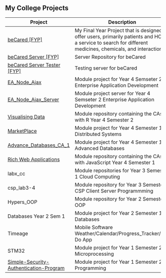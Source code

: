 ## My College Projects
|   Project   | Description |   Status    |
| ----------- | ----------- |  ---------- | 
| [beCared [FYP]](https://github.com/Hyper-TH/be-cared)| My Final Year Project that is designed to offer users, primarily patients and HCPs, a service to search for different medicines, chemicals, and interactions  | Complete
| [beCared Server [FYP]](https://github.com/Hyper-TH/be-cared-server)| Server Repository for beCared  | Complete
| [beCared Server Tester [FYP]](https://github.com/Hyper-TH/be-cared-server-tester) | Testing server for beCared | Complete
| [EA_Node_Ajax](https://github.com/Hyper-TH/EA_Node_Ajax) | Module project for Year 4 Semseter 2 Enterprise Application Development | Complete
| [EA_Node_Ajax_Server](https://github.com/Hyper-TH/EA_Node_Ajax_Server) | Module project server for Year 4 Semseter 2 Enterprise Application Development | Complete
| [Visualising Data](https://github.com/Hyper-TH/Visualising-Data) | Module repository containing the CAs with R Year 4 Semester 2 | Complete
| [MarketPlace](https://github.com/Hyper-TH/MarketPlace) | Module project for Year 4 Semester 1 Distributed Systems | Complete
| [Advance_Databases_CA_1](https://github.com/Hyper-TH/Advance_Databases_CA_1) | Module project for Year 4 Semester 1 Advanced Databases | Complete
| [Rich Web Applications](https://github.com/Hyper-TH/Rich-Web-Applications-Labs) | Module repository containing the CAs with JavaScript Year 4 Semester 1  | Complete
| labx_cc | Module repositories for Year 3 Semester 1 Cloud Computing | Complete
| csp_lab3-4 | Module repository for Year 3 Semester 1 CSP Client Server Programmming | Complete
| Hypers_OOP | Module repository for Year 2 Semester 2 OOP | Complete
| Databases Year 2 Sem 1 | Module project for Year 2 Semester 1 Databases | Complete
| Timeage | Mobile Software Weather/Calendar/Progress_Tracker/To-Do App | Complete
| STM32 | Module project for Year 1 Semester 2 Microprocessing | Complete
| [Simple-Security-Authentication-Program](https://github.com/Hyper-TH/Simple-Security-Authentication-Program) | Module project for Year 1 Semester 2 Programming | Complete
